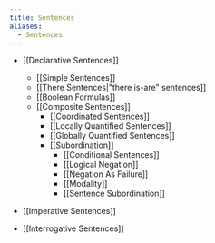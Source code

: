 ```yaml
---
title: Sentences
aliases:
  - Sentences
---
```

* [[Declarative Sentences]]
	* [[Simple Sentences]]
	* [[There Sentences|"there is-are" sentences]]
	* [[Boolean Formulas]]
	* [[Composite Sentences]]
		- [[Coordinated Sentences]]
		- [[Locally Quantified Sentences]] 
		- [[Globally Quantified Sentences]]
		- [[Subordination]]
			- [[Conditional Sentences]]
			- [[Logical Negation]]
			- [[Negation As Failure]]
			- [[Modality]]
			- [[Sentence Subordination]]

* [[Imperative Sentences]]
* [[Interrogative Sentences]]

